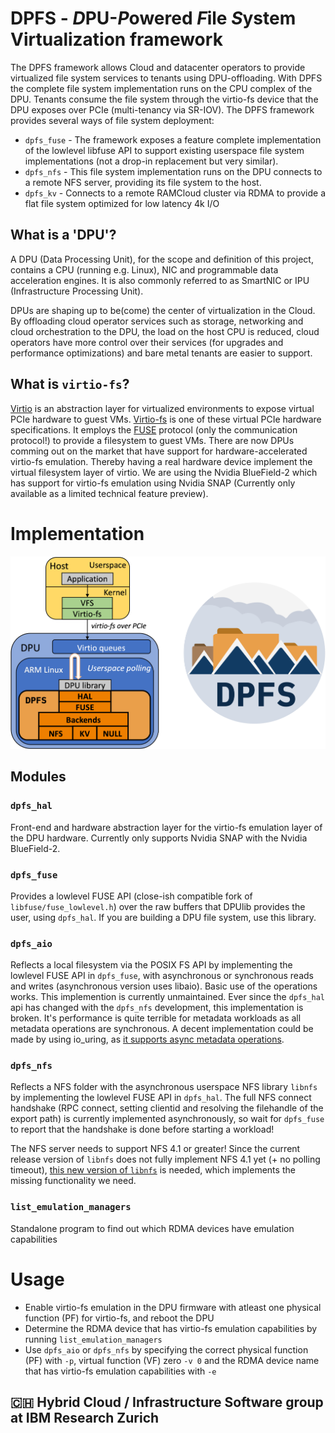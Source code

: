 # DPFS - *D*PU-*P*owered *F*ile *S*ystem Virtualization framework
The DPFS framework allows Cloud and datacenter operators to provide virtualized file system services to tenants using DPU-offloading.
With DPFS the complete file system implementation runs on the CPU complex of the DPU. Tenants consume the file system through the virtio-fs device that the DPU exposes over PCIe (multi-tenancy via SR-IOV).
The DPFS framework provides several ways of file system deployment:
* `dpfs_fuse` - The framework exposes a feature complete implementation of the lowlevel libfuse API to support existing userspace file system implementations (not a drop-in replacement but very similar).
* `dpfs_nfs` - This file system implementation runs on the DPU connects to a remote NFS server, providing its file system to the host.
* `dpfs_kv` - Connects to a remote RAMCloud cluster via RDMA to provide a flat file system optimized for low latency 4k I/O

## What is a 'DPU'?
A DPU (Data Processing Unit), for the scope and definition of this project, contains a CPU (running e.g. Linux), NIC and programmable data acceleration engines. It is also commonly referred to as SmartNIC or IPU (Infrastructure Processing Unit).

DPUs are shaping up to be(come) the center of virtualization in the Cloud. By offloading cloud operator services such as storage, networking and cloud orchestration to the DPU,
the load on the host CPU is reduced, cloud operators have more control over their services (for upgrades and performance optimizations) and bare metal tenants are easier to support.

## What is `virtio-fs`?
[Virtio](https://developer.ibm.com/articles/l-virtio) is an abstraction layer for virtualized environments to expose virtual PCIe hardware to guest VMs.
[Virtio-fs](https://www.kernel.org/doc/html/latest/filesystems/virtiofs.html) is one of these virtual PCIe hardware specifications.
It employs the [FUSE](https://www.kernel.org/doc/html/latest/filesystems/fuse.html) protocol (only the communication protocol!) to provide a filesystem to guest VMs.
There are now DPUs comming out on the market that have support for hardware-accelerated virtio-fs emulation. Thereby having a real hardware device implement the virtual filesystem layer of virtio.
We are using the Nvidia BlueField-2 which has support for virtio-fs emulation using Nvidia SNAP (Currently only available as a limited technical feature preview).

# Implementation
![DPU virtio-fs architecture diagram](arch.png "DPFS architecture diagram")
## Modules
### `dpfs_hal`
Front-end and hardware abstraction layer for the virtio-fs emulation layer of the DPU hardware. Currently only supports Nvidia SNAP with the Nvidia BlueField-2.
### `dpfs_fuse`
Provides a lowlevel FUSE API (close-ish compatible fork of `libfuse/fuse_lowlevel.h`) over the raw buffers that DPUlib provides the user, using `dpfs_hal`. If you are building a DPU file system, use this library.
### `dpfs_aio`
Reflects a local filesystem via the POSIX FS API by implementing the lowlevel FUSE API in `dpfs_fuse`, with asynchronous or synchronous reads and writes (asynchronous version uses libaio). Basic use of the operations works.
This implemention is currently unmaintained. Ever since the `dpfs_hal` api has changed with the `dpfs_nfs` development, this implementation is broken. It's performance is quite terrible for metadata workloads as all metadata operations are synchronous. A decent implementation could be made by using io_uring, as [it supports async metadata operations](https://github.com/axboe/liburing/blob/8699273dee7b7f736144e2554bc32746f626f786/src/include/liburing/io_uring.h#L177).
### `dpfs_nfs`
Reflects a NFS folder with the asynchronous userspace NFS library `libnfs` by implementing the lowlevel FUSE API in `dpfs_hal`. The full NFS connect handshake (RPC connect, setting clientid and resolving the filehandle of the export path) is currently implemented asynchronously, so wait for `dpfs_fuse` to report that the handshake is done before starting a workload!

The NFS server needs to support NFS 4.1 or greater!
Since the current release version of `libnfs` does not fully implement NFS 4.1 yet (+ no polling timeout), [this new version of `libnfs`](https://github.com/sahlberg/libnfs/commit/7e91d041c74ee33f48fc81465aa97d6610772890) is needed, which implements the missing functionality we need.
### `list_emulation_managers`
Standalone program to find out which RDMA devices have emulation capabilities

# Usage
* Enable virtio-fs emulation in the DPU firmware with atleast one physical function (PF) for virtio-fs, and reboot the DPU
* Determine the RDMA device that has virtio-fs emulation capabilities by running `list_emulation_managers`
* Use `dpfs_aio` or `dpfs_nfs` by specifying the correct physical function (PF) with `-p`, virtual function (VF) zero `-v 0` and the RDMA device name that has virtio-fs emulation capabilities with `-e`

## :switzerland: Hybrid Cloud / Infrastructure Software group at IBM Research Zurich
